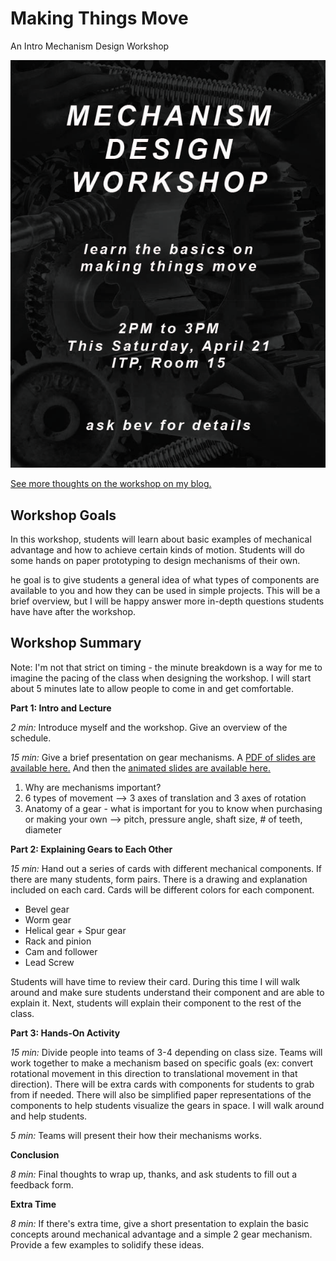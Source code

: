 # Making Things Move
An Intro Mechanism Design Workshop

![my poster](img/bevposter.jpg)

[See more thoughts on the workshop on my blog.](http://itp.beverlychou.com/making-things-move-final-workshop/)

## Workshop Goals

In this workshop, students will learn about basic examples of mechanical advantage and how to achieve certain kinds of motion. Students will do some hands on paper prototyping to design mechanisms of their own.

he goal is to give students a general idea of what types of components are available to you and how they can be used in simple projects. This will be a brief overview, but I will be happy answer more in-depth questions students have have after the workshop.

## Workshop Summary

Note: I'm not that strict on timing - the minute breakdown is a way for me to imagine the pacing of the class when designing the workshop. I will start about 5 minutes late to allow people to come in and get comfortable.

**Part 1: Intro and Lecture**

_2 min:_ Introduce myself and the workshop. Give an overview of the schedule.

_15 min:_  Give a brief presentation on gear mechanisms. A [PDF of slides are available here.](http://itp.beverlychou.com//assets/taa/gear-mechanism-slides.pdf) And then the [animated slides are available here.](https://docs.google.com/presentation/d/1lMmTcKCESPAyK5c3PL4g-5efqZzF-CwG5gpinp5aOLw/edit?usp=sharing)

1. Why are mechanisms important?
2. 6 types of movement --> 3 axes of translation and 3 axes of rotation
3. Anatomy of a gear - what is important for you to know when purchasing or making your own --> pitch, pressure angle, shaft size, # of teeth, diameter

**Part 2: Explaining Gears to Each Other**

_15 min:_ Hand out a series of cards with different mechanical components. If there are many students, form pairs. There is a drawing and explanation included on each card. Cards will be different colors for each component.

* Bevel gear
* Worm gear
* Helical gear + Spur gear
* Rack and pinion
* Cam and follower
* Lead Screw

Students will have time to review their card. During this time I will walk around and make sure students understand their component and are able to explain it. Next, students will explain their component to the rest of the class.

**Part 3: Hands-On Activity**

_15 min:_ Divide people into teams of 3-4 depending on class size. Teams will work together to make a mechanism based on specific goals (ex: convert rotational movement in this direction to translational movement in that direction). There will be extra cards with components for students to grab from if needed. There will also be simplified paper representations of the components to help students visualize the gears in space. I will walk around and help students.

_5 min:_ Teams will present their how their mechanisms works.

**Conclusion**

_8 min:_ Final thoughts to wrap up, thanks, and ask students to fill out a feedback form.

**Extra Time**

_8 min:_ If there's extra time, give a short presentation to explain the basic concepts around mechanical advantage and a simple 2 gear mechanism. Provide a few examples to solidify these ideas.
